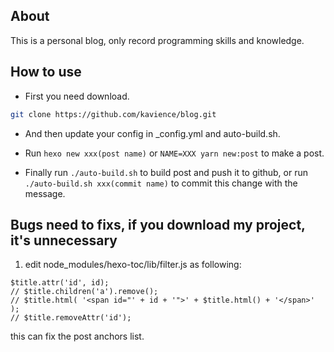 ## About
This is a personal blog, only record programming skills and knowledge.

## How to use
- First you need download.
```bash
git clone https://github.com/kavience/blog.git

```
- And then update your config in _config.yml and auto-build.sh.

- Run `hexo new xxx(post name)` or `NAME=XXX yarn new:post` to make a post.

- Finally run `./auto-build.sh` to build post and push it to github, or run `./auto-build.sh xxx(commit name)` to commit this change with the message.

## Bugs need to fixs, if you download my project, it's unnecessary
1. edit node_modules/hexo-toc/lib/filter.js as following:
```
$title.attr('id', id);
// $title.children('a').remove();
// $title.html( '<span id="' + id + '">' + $title.html() + '</span>' );
// $title.removeAttr('id');
```
this can fix the post anchors list.